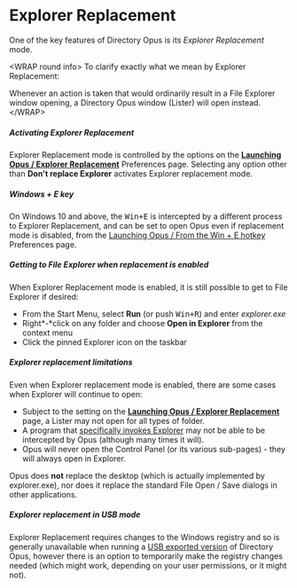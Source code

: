 # Explorer Replacement

One of the key features of Directory Opus is its *Explorer Replacement* mode.

\<WRAP round info\> To clarify exactly what we mean by Explorer Replacement:  
  
Whenever an action is taken that would ordinarily result in a File Explorer window opening, a Directory Opus window (Lister) will open instead. \</WRAP\>

##### Activating Explorer Replacement

Explorer Replacement mode is controlled by the options on the **[Launching Opus / Explorer Replacement](/Manual/preferences/preferences_categories/launching_opus/explorer_replacement.md)** Preferences page. Selecting any option other than **Don't replace Explorer** activates Explorer replacement mode.

##### Windows + E key

On Windows 10 and above, the <kbd>Win+E</kbd> is intercepted by a different process to Explorer Replacement, and can be set to open Opus even if replacement mode is disabled, from the [Launching Opus / From the Win + E hotkey](/Manual/preferences/preferences_categories/launching_opus/launching_opus_from_the_win-e_hotkey.md) Preferences page.

##### Getting to File Explorer when replacement is enabled

When Explorer Replacement mode is enabled, it is still possible to get to File Explorer if desired:

- From the Start Menu, select **Run** (or push <kbd>Win+R</kbd>) and enter *explorer.exe*
- Right*-*click on any folder and choose **Open in Explorer** from the context menu
- Click the pinned Explorer icon on the taskbar

##### Explorer replacement limitations

Even when Explorer replacement mode is enabled, there are some cases when Explorer will continue to open:

- Subject to the setting on the **[Launching Opus / Explorer Replacement](/Manual/preferences/preferences_categories/launching_opus/explorer_replacement.md)** page, a Lister may not open for all types of folder.
- A program that [specifically invokes Explorer](http://blogs.msdn.com/b/oldnewthing/archive/2007/04/30/2332224.aspx) may not be able to be intercepted by Opus (although many times it will).
- Opus will never open the Control Panel (or its various sub-pages) - they will always open in Explorer.

Opus does **not** replace the desktop (which is actually implemented by explorer.exe), nor does it replace the standard File Open / Save dialogs in other applications.

##### Explorer replacement in USB mode

Explorer Replacement requires changes to the Windows registry and so is generally unavailable when running a [USB exported version](/Manual/additional_functionality/exporting_to_usb.md) of Directory Opus, however there is an option to temporarily make the registry changes needed (which might work, depending on your user permissions, or it might not).
